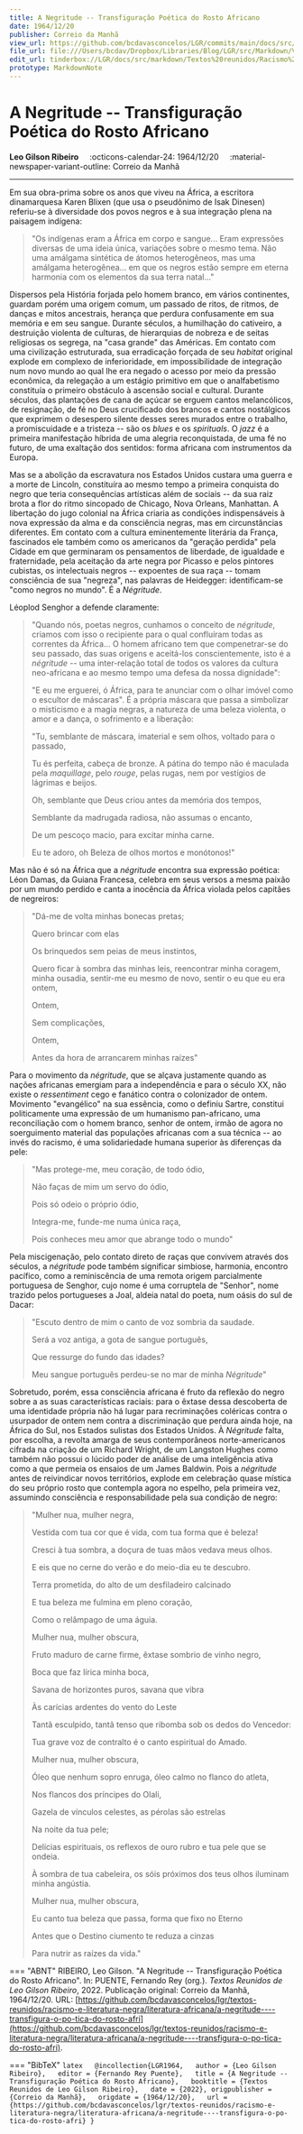 ```yaml
---
title: A Negritude -- Transfiguração Poética do Rosto Africano
date: 1964/12/20
publisher: Correio da Manhã
view_url: https://github.com/bcdavasconcelos/LGR/commits/main/docs/src/markdown/textos-reunidos/racismo-e-literatura-negra/literatura-africana/a-negritude----transfigura-o-po-tica-do-rosto-afri.md
file_url: file:///Users/bcdav/Dropbox/Libraries/Blog/LGR/src/Markdown/Vol%201/Literatura%20Africana/A%20Negritude%20--%20Transfigurac%CC%A7a%CC%83o%20Poe%CC%81tica%20do%20Rosto%20Africano.md
edit_url: tinderbox://LGR/docs/src/markdown/Textos%20reunidos/Racismo%20e%20literatura%20negra/Literatura%20Africana?view=outline+select=1658628312
prototype: MarkdownNote
---
```


# A Negritude -- Transfiguração Poética do Rosto Africano

__Leo Gilson Ribeiro__ &nbsp;&nbsp;&nbsp; :octicons-calendar-24: 1964/12/20 &nbsp;&nbsp;&nbsp; :material-newspaper-variant-outline: Correio da Manhã  

---

Em sua obra-prima sobre os anos que viveu na África, a escritora dinamarquesa Karen Blixen (que usa o pseudônimo de Isak Dinesen) referiu-se à diversidade dos povos negros e à sua integração plena na paisagem indígena:

> "Os indígenas eram a África em corpo e sangue\... Eram expressões diversas de uma ideia única, variações sobre o mesmo tema. Não uma amálgama sintética de átomos heterogêneos, mas uma amálgama heterogênea\... em que os negros estão sempre em eterna harmonia com os elementos da sua terra natal\..."

Dispersos pela História forjada pelo homem branco, em vários continentes, guardam porém uma origem comum, um passado de ritos, de ritmos, de danças e mitos ancestrais, herança que perdura confusamente em sua memória e em seu sangue. Durante séculos, a humilhação do cativeiro, a destruição violenta de culturas, de hierarquias de nobreza e de seitas religiosas os segrega, na "casa grande" das Américas. Em contato com uma civilização estruturada, sua erradicação forçada de seu *habitat* original explode em complexo de inferioridade, em impossibilidade de integração num novo mundo ao qual lhe era negado o acesso por meio da pressão econômica, da relegação a um estágio primitivo em que o analfabetismo constituía o primeiro obstáculo à ascensão social e cultural. Durante séculos, das plantações de cana de açúcar se erguem cantos melancólicos, de resignação, de fé no Deus crucificado dos brancos e cantos nostálgicos que exprimem o desespero silente desses seres murados entre o trabalho, a promiscuidade e a tristeza -- são os *blues* e os *spirituals*. O *jazz* é a primeira manifestação híbrida de uma alegria reconquistada, de uma fé no futuro, de uma exaltação dos sentidos: forma africana com instrumentos da Europa.

Mas se a abolição da escravatura nos Estados Unidos custara uma guerra e a morte de Lincoln, constituíra ao mesmo tempo a primeira conquista do negro que teria consequências artísticas além de sociais -- da sua raiz brota a flor do ritmo sincopado de Chicago, Nova Orleans, Manhattan. A libertação do jugo colonial na África criaria as condições indispensáveis à nova expressão da alma e da consciência negras, mas em circunstâncias diferentes. Em contato com a cultura eminentemente literária da França, fascinados ele também como os americanos da "geração perdida" pela Cidade em que germinaram os pensamentos de liberdade, de igualdade e fraternidade, pela aceitação da arte negra por Picasso e pelos pintores cubistas, os intelectuais negros -- expoentes de sua raça -- tomam consciência de sua "negreza", nas palavras de Heidegger: identificam-se "como negros no mundo". É a *Négritude*.

Léoplod Senghor a defende claramente:

> "Quando nós, poetas negros, cunhamos o conceito de *négritude*, criamos com isso o recipiente para o qual confluíram todas as correntes da África\... O homem africano tem que compenetrar-se do seu passado, das suas origens e aceitá-los conscientemente, isto é a *négritude* -- uma inter-relação total de todos os valores da cultura neo-africana e ao mesmo tempo uma defesa da nossa dignidade":
>
> "E eu me erguerei, ó África, para te anunciar com o olhar imóvel como o escultor de máscaras". É a própria máscara que passa a simbolizar o misticismo e a magia negras, a natureza de uma beleza violenta, o amor e a dança, o sofrimento e a liberação:
>
> "Tu, semblante de máscara, imaterial e sem olhos, voltado para o passado,
>
> Tu és perfeita, cabeça de bronze. A pátina do tempo não é maculada pela *maquillage*, pelo *rouge*, pelas rugas, nem por vestígios de lágrimas e beijos.
>
> Oh, semblante que Deus criou antes da memória dos tempos,
>
> Semblante da madrugada radiosa, não assumas o encanto,
>
> De um pescoço macio, para excitar minha carne.
>
> Eu te adoro, oh Beleza de olhos mortos e monótonos!"

Mas não é só na África que a *négritude* encontra sua expressão poética: Léon Damas, da Guiana Francesa, celebra em seus versos a mesma paixão por um mundo perdido e canta a inocência da África violada pelos capitães de negreiros:

> "Dá-me de volta minhas bonecas pretas;
>
> Quero brincar com elas
>
> Os brinquedos sem peias de meus instintos,
>
> Quero ficar à sombra das minhas leis, reencontrar minha coragem, minha ousadia, sentir-me eu mesmo de novo, sentir o eu que eu era ontem,
>
> Ontem,
>
> Sem complicações,
>
> Ontem,
>
> Antes da hora de arrancarem minhas raízes"

Para o movimento da *négritude*, que se alçava justamente quando as nações africanas emergiam para a independência e para o século XX, não existe o *ressentiment* cego e fanático contra o colonizador de ontem. Movimento "evangélico" na sua essência, como o definiu Sartre, constitui politicamente uma expressão de um humanismo pan-africano, uma reconciliação com o homem branco, senhor de ontem, irmão de agora no soerguimento material das populações africanas com a sua técnica -- ao invés do racismo, é uma solidariedade humana superior às diferenças da pele:

> "Mas protege-me, meu coração, de todo ódio,
>
> Não faças de mim um servo do ódio,
>
> Pois só odeio o próprio ódio,
>
> Integra-me, funde-me numa única raça,
>
> Pois conheces meu amor que abrange todo o mundo"

Pela miscigenação, pelo contato direto de raças que convivem através dos séculos, a *négritude* pode também significar simbiose, harmonia, encontro pacífico, como a reminiscência de uma remota origem parcialmente portuguesa de Senghor, cujo nome é uma corruptela de "Senhor", nome trazido pelos portugueses a Joal, aldeia natal do poeta, num oásis do sul de Dacar:

> "Escuto dentro de mim o canto de voz sombria da saudade.
>
> Será a voz antiga, a gota de sangue português,
>
> Que ressurge do fundo das idades?
>
> Meu sangue português perdeu-se no mar de minha *Négritude*"

Sobretudo, porém, essa consciência africana é fruto da reflexão do negro sobre a as suas características raciais: para o êxtase dessa descoberta de uma identidade própria não há lugar para recriminações coléricas contra o usurpador de ontem nem contra a discriminação que perdura ainda hoje, na África do Sul, nos Estados sulistas dos Estados Unidos. À *Négritude* falta, por escolha, a revolta amarga de seus contemporâneos norte-americanos cifrada na criação de um Richard Wright, de um Langston Hughes como também não possui o lúcido poder de análise de uma inteligência ativa como a que permeia os ensaios de um James Baldwin. Pois a *négritude* antes de reivindicar novos territórios, explode em celebração quase mística do seu próprio rosto que contempla agora no espelho, pela primeira vez, assumindo consciência e responsabilidade pela sua condição de negro:

> "Mulher nua, mulher negra,
>
> Vestida com tua cor que é vida, com tua forma que é beleza!
>
> Cresci à tua sombra, a doçura de tuas mãos vedava meus olhos.
>
> E eis que no cerne do verão e do meio-dia eu te descubro.
>
> Terra prometida, do alto de um desfiladeiro calcinado
>
> E tua beleza me fulmina em pleno coração,
>
> Como o relâmpago de uma águia.
>
> Mulher nua, mulher obscura,
>
> Fruto maduro de carne firme, êxtase sombrio de vinho negro,
>
> Boca que faz lírica minha boca,
>
> Savana de horizontes puros, savana que vibra
>
> Às carícias ardentes do vento do Leste
>
> Tantã esculpido, tantã tenso que ribomba sob os dedos do Vencedor:
>
> Tua grave voz de contralto é o canto espiritual do Amado.
>
> Mulher nua, mulher obscura,
>
> Óleo que nenhum sopro enruga, óleo calmo no flanco do atleta,
>
> Nos flancos dos príncipes do Olali,
>
> Gazela de vínculos celestes, as pérolas são estrelas
>
> Na noite da tua pele;
>
> Delícias espirituais, os reflexos de ouro rubro e tua pele que se ondeia.
>
> À sombra de tua cabeleira, os sóis próximos dos teus olhos iluminam minha angústia.
>
> Mulher nua, mulher obscura,
>
> Eu canto tua beleza que passa, forma que fixo no Eterno
>
> Antes que o Destino ciumento te reduza a cinzas
>
> Para nutrir as raízes da vida."  




=== "ABNT"
    RIBEIRO, Leo Gilson. "A Negritude -- Transfiguração Poética do Rosto Africano". In: PUENTE, Fernando Rey (org.). _Textos Reunidos de Leo Gilson Ribeiro_, 2022. Publicação original: Correio da Manhã, 1964/12/20.  URL: [https://github.com/bcdavasconcelos/lgr/textos-reunidos/racismo-e-literatura-negra/literatura-africana/a-negritude----transfigura-o-po-tica-do-rosto-afri](https://github.com/bcdavasconcelos/lgr/textos-reunidos/racismo-e-literatura-negra/literatura-africana/a-negritude----transfigura-o-po-tica-do-rosto-afri).  

=== "BibTeX"
    ```latex  
    @incollection{LGR1964,  
    author = {Leo Gilson Ribeiro},  
    editor = {Fernando Rey Puente},  
    title = {A Negritude -- Transfiguração Poética do Rosto Africano},  
    booktitle = {Textos Reunidos de Leo Gilson Ribeiro},  
    date = {2022},
    origpublisher = {Correio da Manhã},  
    origdate = {1964/12/20},  
    url = {https://github.com/bcdavasconcelos/lgr/textos-reunidos/racismo-e-literatura-negra/literatura-africana/a-negritude----transfigura-o-po-tica-do-rosto-afri}
    }
    ```

